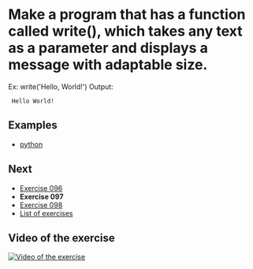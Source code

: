 # Make a program that has a function called write(), which takes any text as a parameter and displays a message with adaptable size.

Ex: 
write('Hello, World!')
Output:
~~~ ~~~~~~
 Hello World!
~~~~~~~~~

## Examples

- [python](python)

## Next

- [Exercise 096](../096)
- **Exercise 097**
- [Exercise 098](../098)
- [List of exercises](../)

## Video of the exercise

[![Video of the exercise](https://img.youtube.com/vi/Q6basnSo7r0/maxresdefault.jpg)](https://youtu.be/Q6basnSo7r0)
